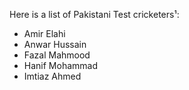 Here is a list of Pakistani Test cricketers¹:
- Amir Elahi
- Anwar Hussain
- Fazal Mahmood
- Hanif Mohammad
- Imtiaz Ahmed
